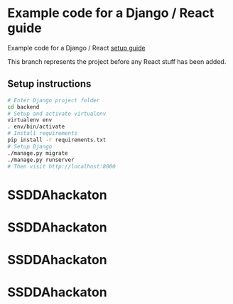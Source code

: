 # Example code for a Django / React guide 

Example code for a Django / React [setup guide](https://mattsegal.dev/django-react.html)

This branch represents the project before any React stuff has been added.

## Setup instructions

```bash
# Enter Django project folder
cd backend
# Setup and activate virtualenv
virtualenv env
. env/bin/activate
# Install requirements
pip install -r requirements.txt
# Setup Django
./manage.py migrate
./manage.py runserver
# Then visit http://localhost:8000
```
# SSDDAhackaton
# SSDDAhackaton
# SSDDAhackaton
# SSDDAhackaton
